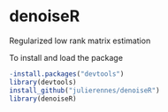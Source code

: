 # denoiseR
Regularized low rank matrix estimation

To install and load the package

 ```R
-install.packages("devtools")
 library(devtools) 
 install_github("julierennes/denoiseR")
 library(denoiseR)
 ```
 

 







